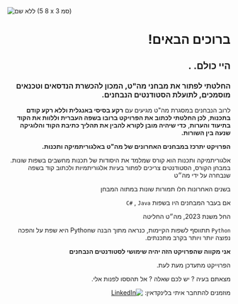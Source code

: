 


![ללא שם (8 5 x 3 סמ)](https://github.com/maorkris/Mahat_tests/assets/142143890/0ce4e7b2-1a31-4d36-858b-64840103d7e7)
<div dir="rtl">



# ברוכים הבאים! 

## היי כולם.   .

### **החלטתי לפתור את מבחני מה"ט**, המכון להכשרת הנדסאים וטכנאים מוסמכים, **לתועלת הסטודנטים הנבחנים.**




לרוב הנבחנים במסגרת מה"ט מגיעים עם **רקע בסיסי באנגלית וללא רקע קודם בתכנות**, **לכן החלטתי לכתוב את הפרויקט ברובו בשפה העברית וללוות את הקוד בתיעוד והערות**, **כדי שיהיה מובן לקורא להבין את תהליך כתיבת הקוד והלוגיקה שנעה בין השורות.**

**הפרויקט יתרכז במבחנים האחרונים של מה"ט באלגוריתמיקה ותכנות.**


אלגוריתמיקה ותכנות הוא קורס שמלמד את היסודות של תכנות מחשבים בשפות שונות. במבחן הקורס, הסטודנטים צריכים לפתור בעיות אלגוריתמיות ולכתוב קוד בשפה שנבחרה על ידי מה״ט 

בשנים האחרונות חלו תמורות שונות במתוה המבחן 

אם בעבר המבחנים היו בשפות 
`C#` , `Java` 

החל משנת 2023, מה״ט החליטה

`Python`  תתווסף לשפות הקיימות, כנראה מתוך הבנה שPython היא שפת על והפכה נפוצה יותר ויותר בקרב מתכנתים. 


**אני מקווה שהפרויקט הזה יהיה שימושי לסטודנטים הנבחנים**

הפרוייקט מתעדכן מעת לעת. 

מצאתם בעיה ?
יש לכם שאלה ? 
אל תהססו לפנות אלי.
 
מוזמנים להתחבר איתי בלינקדאין:
[![LinkedIn](https://img.shields.io/badge/LinkedIn-%230077B5.svg?style=for-the-badge&logo=linkedin)](https://www.linkedin.com/in/maor-krispel/)



</div>
